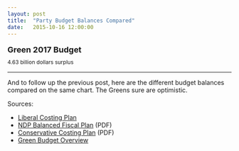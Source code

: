 ```yaml
---
layout: post
title:  "Party Budget Balances Compared"
date:   2015-10-16 12:00:00
---
```


<div id="partyBalancesChart"></div>
<div id="partyBalancesTip">
	<p id="tipTop"><strong><span id="tipParty">Green 2017</span> Budget</strong></p>
	<p class="tipInfo"><span id="tipVal">4.63 billion dollars</span> <span id="tipBal">surplus</span></p>
</div>

* * *

And to follow up the previous post, here are the different budget balances compared on the same chart. The Greens sure are optimistic.

Sources:

- [Liberal Costing Plan](http://www.liberal.ca/costing-plan/)
- [NDP Balanced Fiscal Plan](http://xfer.ndp.ca/2015/2015-Full-Platform-EN.pdf) (PDF)
- [Conservative Costing Plan](http://www.conservative.ca/media/plan/costing-plan.pdf) (PDF)
- [Green Budget Overview](http://www.greenparty.ca/en/budget)

<style>

#partyBalancesChart text {
  font-size: 10px;
}
#partyBalancesChart .axis path,
#partyBalancesChart .axis line {
  fill: none;
  stroke: #000;
  shape-rendering: crispEdges;
}

#partyBalancesChart .axis--y path {
  display: none;
}

#partyBalancesChart .data {
  fill: none;
  stroke: #aaa;
  stroke-linejoin: round;
  stroke-linecap: round;
  stroke-width: 1.5px;
}

#partyBalancesChart .budget--hover {
  stroke: #000 !important;
}

#partyBalancesChart .liberal {
  stroke: #d6191f;
}

#partyBalancesChart .conservative {
  stroke: #0b6aaa;
}

#partyBalancesChart .green {
  stroke: #3d9c34;
}

#partyBalancesChart .ndp {
  stroke: #f37122;
}

#partyBalancesChart .focus text {
  text-anchor: middle;
  text-shadow: 0 1px 0 #fff, 1px 0 0 #fff, 0 -1px 0 #fff, -1px 0 0 #fff;
}

#partyBalancesChart .voronoi path {
  fill: none;
  pointer-events: all;
}

#partyBalancesChart .voronoi--show path {
  stroke: red;
  stroke-opacity: .2;
}

#partyBalancesTip {
	display: block;
	margin-bottom: 15px;
  pointer-events: none;
}

#partyBalancesTip #tipTop {
  font-size: 18px;
  margin-bottom: 10px !important;
}

#partyBalancesTip .tipInfo {
  font-size: 12px;
  margin: 0;
}

.hidden {
	display: none;
}

</style>

<script>

partyBals();

function partyBals() {
  var years,
      yearFormat = d3.time.format("%Y");

  var margin = {top: 20, right: 20, bottom: 30, left: 20},
      width = 740 - margin.left - margin.right,
      height = 300 - margin.top - margin.bottom;

  var x = d3.time.scale()
      .range([0, width]);

  var y = d3.scale.linear()
      .range([height, 0]);

  var voronoi = d3.geom.voronoi()
      .x(function(d) { return x(d.date); })
      .y(function(d) { return y(d.value); })
      .clipExtent([[-margin.left, -margin.top], [width + margin.right, height + margin.bottom]]);

  var line = d3.svg.line()
      .x(function(d) { return x(d.date); })
      .y(function(d) { return y(d.value); });

  var svg = d3.select("#partyBalancesChart").append("svg")
      .attr("class", "budgetPlotted")
      .attr("width", width + margin.left + margin.right)
      .attr("height", height + margin.top + margin.bottom)
    .append("g")
      .attr("transform", "translate(" + margin.left + "," + margin.top + ")");

  d3.csv("{{ site.baseurl }}/data/2015/10/16/party_bals.csv", type, function(error, data) {
    x.domain(d3.extent(years));
    y.domain([d3.min(data, function(c) { 
        return d3.min(c.values, function(d) { return d.value; }); 
      }), 
      d3.max(data, function(c) { 
        return d3.max(c.values, function(d) { return d.value; }); 
      })]).nice();

    svg.append("g")
        .attr("class", "axis axis--x")
        .attr("transform", "translate(0," + height + ")")
        .call(d3.svg.axis()
			.ticks(4)
          .scale(x)
          .orient("bottom"));

    svg.append("g")
        .attr("class", "axis axis--y")
        .call(d3.svg.axis()
          .scale(y)
          .orient("left"))
			  .append("text")
			    .attr("transform", "rotate(-90)")
			    .attr("y", 6)
			    .attr("dy", ".71em")
			    .style("text-anchor", "end")
			    .text("Billions");

    svg.append("g")
      .selectAll("path")
        .data(data)
      .enter().append("path")
        .attr("d", function(d) { d.line = this; return line(d.values); })
				.attr("class", function(d) {
					return "data " + d.name.toLowerCase();
				});

    var focus = svg.append("g")
        .attr("transform", "translate(-100,-100)")
        .attr("class", "focus");

    focus.append("circle")
        .attr("r", 3.5);

    focus.append("text")
        .attr("y", -10);

    var voronoiGroup = svg.append("g")
        .attr("class", "voronoi");

    voronoiGroup.selectAll("path")
      .data(voronoi(d3.nest()
        .key(function(d) { return x(d.date) + "," + y(d.value); })
        .rollup(function(v) { return v[0]; })
        .entries(d3.merge(data.map(function(d) { return d.values; })))
        .map(function(d) { return d.values; })))
      .enter().append("path")
        .attr("d", function(d) { return "M" + d.join("L") + "Z"; })
        .datum(function(d) { return d.point; })
        .on("mouseover", mouseover)
        .on("mouseout", mouseout);

    function mouseover(d) {
      d3.select("#partyBalancesTip").select("#tipParty")
				.text(d.budget.name + " " + d.date.getFullYear());
				
      d3.select("#partyBalancesTip").select("#tipVal")
				.text(Math.abs(d.value).toFixed(2) + " billion dollars ");
				
      if (d.value > 0) {
        d3.select("#partyBalancesTip").select("#tipBal")
          .text("surplus");
      } else {
        d3.select("#partyBalancesTip").select("#tipBal")
          .text("deficit");
      }

      d3.select(d.budget.line).classed("budget--hover", true);
      d.budget.line.parentNode.appendChild(d.budget.line);
      focus.attr("transform", "translate(" + x(d.date) + "," + y(d.value) + ")");
    }

    function mouseout(d) {
      d3.select(d.budget.line).classed("budget--hover", false);
      focus.attr("transform", "translate(-100,-100)");
    }
  });

  function type(d, i) {
    if (!i) years = Object.keys(d).map(yearFormat.parse).filter(Number);
    var budget = {
      name: d.Party,
      values: null
    };
    budget.values = years.map(function(m) {
      return {
        budget: budget,
        date: m,
        value: (+d[yearFormat(m)]) / 1000
      };
    });
    return budget;
  }
}

</script>